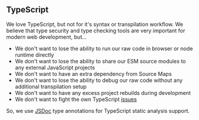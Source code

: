 ## TypeScript

We love TypeScript, but not for it's syntax or transpilation workflow. We believe that type security and type checking tools are very important for modern web development, but...

* We don't want to lose the ability to run our raw code in browser or node runtime directly
* We don't want to lose the ability to share our ESM source modules to any external JavaScript projects
* We don't want to have an extra dependency from Source Maps
* We don't want to lose the ability to debug our raw code without any additional transpilation setup
* We don't want to have any excess project rebuilds during development
* We don't want to fight the own TypeScript [issues](https://github.com/microsoft/TypeScript/issues)

So, we use [JSDoc](https://devdocs.io/jsdoc) type annotations for TypeScript static analysis support.
